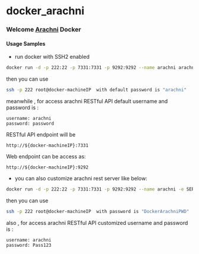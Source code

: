 # docker_arachni

### Welcome [Arachni](https://github.com/Arachni/arachni) Docker


#### Usage Samples

- run docker with SSH2 enabled

```sh
docker run -d -p 222:22 -p 7331:7331 -p 9292:9292 --name arachni arachni/arachni:latest
```
then you can use
```sh
ssh -p 222 root@docker-machineIP  with default password is "arachni"
```
meanwhile , for access arachni RESTful API default username and password is :
```text
username: arachni
password: password
```

RESTful API endpoint will be
```text
http://${docker-machineIP}:7331
```
Web endpoint can be access as:
```text
http://${docker-machineIP}:9292
```

- you can also customize arachni rest server like below:

```sh
docker run -d -p 222:22 -p 7331:7331 -p 9292:9292 --name arachni -e SERVER_ROOT_PASSWORD="DockerArachniPWD" -e ARACHNI_PARAMS="--authentication-username arachni --authentication-password Pass123 --only-positives"  arachni:1.4

```
then you can use
```sh
ssh -p 222 root@docker-machineIP  with password is "DockerArachniPWD"
```
also , for access arachni RESTful API customized username and password is :
```text
username: arachni
password: Pass123
```

